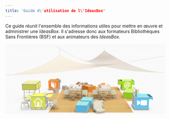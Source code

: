 ```yaml
---
title: 'Guide d\'utilisation de l\'IdeasBox'
---
```


Ce guide réunit  l'ensemble des informations utiles pour mettre en œuvre et administrer une *IdeasBox*. Il s'adresse donc aux formateurs Bibliothèques Sans Frontières (BSF) et aux animateurs des *IdeasBox*.

![](boxopen.png)

